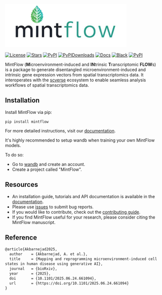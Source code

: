 <img src="https://github.com/Lotfollahi-lab/mintflow/blob/main/docs/_static/mintflow_logo_readme.png" width="400" alt="mintflow-logo">

[![License](https://img.shields.io/badge/License-BSD_3--Clause-blue.svg)](https://github.com/Lotfollahi-lab/mintflow/blob/main/LICENSE)
[![Stars](https://img.shields.io/github/stars/Lotfollahi-lab/mintflow?logo=GitHub&color=yellow)](https://github.com/Lotfollahi-lab/mintflow/stargazers)
[![PyPI](https://img.shields.io/pypi/v/mintflow.svg)](https://pypi.org/project/mintflow)
[![PyPIDownloads](https://static.pepy.tech/badge/mintflow)](https://pepy.tech/project/mintflow)
[![Docs](https://readthedocs.org/projects/mintflow/badge/?version=latest)](https://mintflow.readthedocs.io/en/stable/?badge=stable)
[![Black](https://img.shields.io/badge/code%20style-black-000000.svg)](https://github.com/psf/black)
[![PyPI](https://img.shields.io/badge/pre--commit-enabled-brightgreen?logo=pre-commit&logoColor=white)](https://github.com/pre-commit/pre-commit)

MintFlow (**M**icroenvironment-induced and **IN**trinsic **T**ranscriptomic **FLOW**s) is a package to generate disentangled microenvironment-induced and intrinsic gene expression vectors from spatial transcriptomics data. It interoperates with the [scverse](https://scverse.org/) ecosystem to enable seamless analysis workflows of spatial transcriptomics data.

## Installation

Install MintFlow via pip:
```
pip install mintflow
```
For more detailed instructions, visit our [documentation](https://mintflow.readthedocs.io/en/latest/installation.html).

It's highly recommended to setup wandb when training your own MintFlow models.

To do so:
- Go to [wandb](https://wandb.ai/) and create an account.
- Create a project called "MintFlow".

## Resources
- An installation guide, tutorials and API documentation is available in the [documentation](https://mintflow.readthedocs.io/).
- Please use [issues](https://github.com/Lotfollahi-lab/mintflow/issues) to submit bug reports.
- If you would like to contribute, check out the [contributing guide](https://mintflow.readthedocs.io/en/latest/contributing.html).
- If you find MintFlow useful for your research, please consider citing the MintFlow manuscript.

## Reference
```
@article{Akbarnejad2025,
  author    = {Akbarnejad, A. et al.},
  title     = {Mapping and reprogramming microenvironment-induced cell states in human disease using generative AI},
  journal   = {bioRxiv},
  year      = {2025},
  doi       = {10.1101/2025.06.24.661094},
  url       = {https://doi.org/10.1101/2025.06.24.661094}
}
```

[scverse-discourse]: https://discourse.scverse.org/
[issue-tracker]: https://github.com/sebastianbirk/celldino/issues
[changelog]: https://celldino.readthedocs.io/latest/changelog.html
[link-docs]: https://celldino.readthedocs.io
[link-api]: https://celldino.readthedocs.io/latest/api.html
